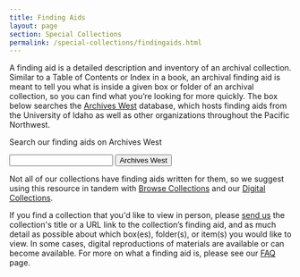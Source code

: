 ```yaml
---
title: Finding Aids
layout: page
section: Special Collections
permalink: /special-collections/findingaids.html
---
```


A finding aid is a detailed description and inventory of an archival collection. Similar to a Table of Contents or Index in a book, an archival finding aid is meant to tell you what is inside a given box or folder of an archival collection, so you can find what you’re looking for more quickly.
The box below searches the [Archives West](https://archiveswest.orbiscascade.org/) database, which hosts finding aids from the University of Idaho as well as other organizations throughout the Pacific Northwest.

<div class="card my-3">
<div class="card-body text-center">
<p class="mb-1">Search our finding aids on Archives West</p>
<form class="form-inline justify-content-center" action="https://archiveswest.orbiscascade.org/search.php" method="get">
    <input id="searchValue" class="form-control mt-2" name="q" type="text"> 
    <input id="r" name="r" type="hidden" value="idu">
    <button id="searchSubmit" class="btn btn-outline-pride-gold ms-2 mt-2" type="submit"><i class="fas fa-search" aria-hidden="true"></i> Archives West</button>
</form>
</div>
</div>

Not all of our collections have finding aids written for them, so we suggest using this resource in tandem with [Browse Collections](/special-collections/browse.html) and our [Digital Collections](https://www.lib.uidaho.edu/digital/).

If you find a collection that you'd like to view in person, please [send us](mailto:libspec@uidaho.edu) the collection's title or a URL link to the collection’s finding aid, and as much detail as possible about which box(es), folder(s), or item(s) you would like to view. 
In some cases, digital reproductions of materials are available or can become available. 
For more on what a finding aid is, please see our [FAQ](/special-collections/faq.html) page.
